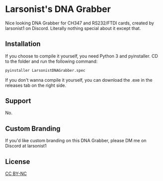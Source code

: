 # Larsonist's DNA Grabber

Nice looking DNA Grabber for CH347 and RS232/FTDI cards, created by larsonist1 on Discord. Literally nothing special about it except that.

## Installation

If you choose to compile it yourself, you need Python 3 and pyinstaller. CD to the folder and run the following command:

```bash
pyinstaller LarsonistDNAGrabber.spec
```

If you don't wanna compile it yourself, you can download the .exe in the releases tab on the right side.
## Support

No.

## Custom Branding

If you'd like custom branding on this DNA Grabber, please DM me on Discord at larsonist1

## License

[CC BY-NC](https://creativecommons.org/licenses/by-nc/4.0/)
